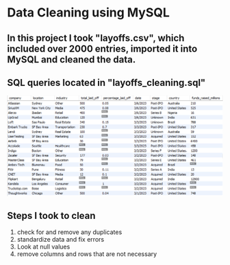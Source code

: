 # Data Cleaning using MySQL

## In this project I took "layoffs.csv", which included over 2000 entries, imported it into MySQL and cleaned the data.
## SQL queries located in "layoffs_cleaning.sql"


<img src="Screenshot_layoffs.png" alt="Description" width="800" />



## Steps I took to clean
1. check for and remove any duplicates
2. standardize data and fix errors
3. Look at null values
4. remove columns and rows that are not necessary
